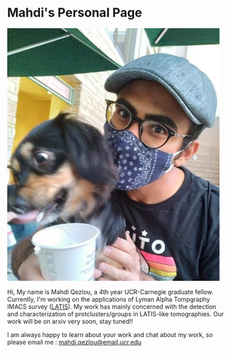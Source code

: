 # Mahdi's Personal Page

![](photo.jpg)

Hi, My name is Mahdi Qezlou, a 4th year UCR-Carnegie graduate fellow. Currently, I'm working on the applications of Lyman Alpha Tompgraphy IMACS survey ([LATIS](https://iopscience.iop.org/article/10.3847/1538-4357/ab75ee/meta)). My work has mainly concerned with the detection and characterization of protclusters/groups in LATIS-like tomographies. Our work will be on arxiv very soon, stay tuned!!

I am always happy to learn about your work and chat about my work, so please email me : [mahdi.qezlou@email.ucr.edu](mahdi.qezlou@email.ucr.edu)
